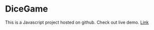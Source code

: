 # DiceGame
This is a Javascript project hosted on github. Check out live demo. [Link](https://zahidul-turja.github.io/DiceGame/)
